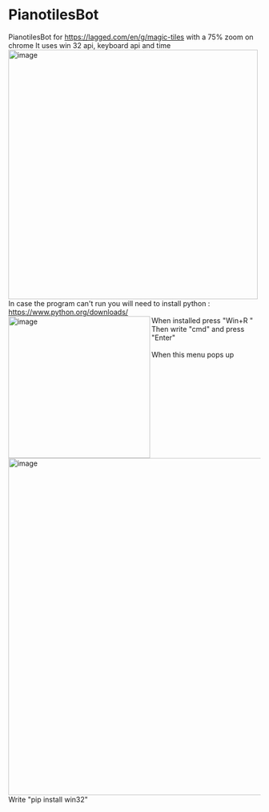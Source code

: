 # PianotilesBot
PianotilesBot for https://lagged.com/en/g/magic-tiles with a 75% zoom on chrome
It uses win 32 api, keyboard api and time 
<img width="498" alt="image" src="https://github.com/AnCarsenat/PianotilesBot/assets/87574028/b6008060-2bee-4bd9-9eb6-9ab66b7408c1">
<br >
In case the program can't run you will need to install python : https://www.python.org/downloads/
<br >
When installed press "Win+R "
<img align="left" width="283" alt="image" src="https://github.com/AnCarsenat/PianotilesBot/assets/87574028/940196fe-0dcb-4873-97d2-065af696275b">
<br >
Then write "cmd" and press "Enter"
<br >
<br > When this menu pops up
<img width="673" alt="image" src="https://github.com/AnCarsenat/PianotilesBot/assets/87574028/e17e398d-5e81-4589-8ac9-1ea97ce3326e">
<br > Write "pip install win32"

